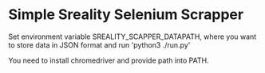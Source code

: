 # Simple Sreality Selenium Scrapper

Set environment variable SREALITY_SCAPPER_DATAPATH, where you want to store data in JSON format and run 'python3 ./run.py'

You need to install chromedriver and provide path into PATH.
